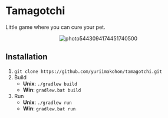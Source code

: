 # Tamagotchi

Little game where you can cure your pet.

<p align="center">
  <img src="https://i.ibb.co/bWcfGpG/photo5443094174451740500.jpg" alt="photo5443094174451740500" border="0">
</p>

## Installation
1. `git clone https://github.com/yuriimakohon/tamagotchi.git`
2. Build
	 * __Unix__: `./gradlew build`
	 * __Win__: `gradlew.bat build`
3. Run
	 * __Unix__: `./gradlew run`
	 * __Win__: `gradlew.bat run`
